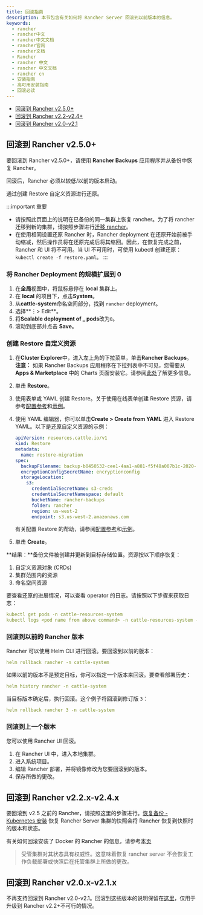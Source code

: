 ```yaml
---
title: 回滚指南
description: 本节包含有关如何将 Rancher Server 回滚到以前版本的信息。
keywords:
  - rancher
  - rancher中文
  - rancher中文文档
  - rancher官网
  - rancher文档
  - Rancher
  - rancher 中文
  - rancher 中文文档
  - rancher cn
  - 安装指南
  - 高可用安装指南
  - 回滚必读
---
```


- [回滚到 Rancher v2.5.0+](#回滚到-rancher-v250)
- [回滚到 Rancher v2.2-v2.4+](#回滚到-rancher-v22x-v24x)
- [回滚到 Rancher v2.0-v2.1](#回滚到-rancher-v20x-v21x)

## 回滚到 Rancher v2.5.0+

要回滚到 Rancher v2.5.0+，请使用 **Rancher Backups** 应用程序并从备份中恢复 Rancher。

回滚后，Rancher 必须以较低/以前的版本启动。

通过创建 Restore 自定义资源进行还原。

:::important 重要

- 请按照此页面上的说明在已备份的同一集群上恢复 rancher。为了将 rancher 迁移到新的集群，请按照步骤进行[迁移 rancher](/docs/rancher2.5/backups/migrating-rancher/_index)。
- 在使用相同设置还原 Rancher 时，Rancher deployment 在还原开始前被手动缩减，然后操作员将在还原完成后将其缩回。因此，在恢复完成之前，Rancher 和 UI 将不可用。当 UI 不可用时，可使用 kubectl 创建还原：`kubectl create -f restore.yaml`。
:::

### 将 Rancher Deployment 的规模扩展到 0

1. 在**全局**视图中，将鼠标悬停在 **local** 集群上。
1. 在 **local** 的项目下，点击**System**。
1. 从**cattle-system**命名空间部分，找到 `rancher` deployment。
1. 选择**&#8942;> Edit**。
1. 将**Scalable deployment of \_ pods**改为`0`。
1. 滚动到底部并点击 **Save**。

### 创建 Restore 自定义资源

1. 在**Cluster Explorer**中，进入左上角的下拉菜单，单击**Rancher Backups**。  
   **注意：** 如果 Rancher Backups 应用程序在下拉列表中不可见，您需要从 **Apps & Marketplace** 中的 Charts 页面安装它。请参阅[此处](/docs/rancher2.5/helm-charts/_index#charts)了解更多信息。 
1. 单击 **Restore**。
1. 使用表单或 YAML 创建 Restore。关于使用在线表单创建 Restore 资源，请参考[配置参考](/docs/rancher2.5/backups/configuration/restore-config/_index)和[示例](/docs/rancher2.5/backups/examples/_index)。
1. 使用 YAML 编辑器，你可以单击**Create > Create from YAML** 进入 Restore YAML。以下是还原自定义资源的示例：

   ```yaml
   apiVersion: resources.cattle.io/v1
   kind: Restore
   metadata:
     name: restore-migration
   spec:
     backupFilename: backup-b0450532-cee1-4aa1-a881-f5f48a007b1c-2020-09-15T07-27-09Z.tar.gz
     encryptionConfigSecretName: encryptionconfig
     storageLocation:
       s3:
         credentialSecretName: s3-creds
         credentialSecretNamespace: default
         bucketName: rancher-backups
         folder: rancher
         region: us-west-2
         endpoint: s3.us-west-2.amazonaws.com
   ```

   有关配置 Restore 的帮助，请参阅[配置参考](/docs/rancher2.5/backups/configuration/restore-config/_index)和[示例](/docs/rancher2.5/backups/examples/_index)。

1. 单击 **Create**。

**结果：**备份文件被创建并更新到目标存储位置。资源按以下顺序恢复：

1. 自定义资源对象 (CRDs)
2. 集群范围内的资源
3. 命名空间资源

要查看还原的进展情况，可以查看 operator 的日志。请按照以下步骤来获取日志：

```yaml
kubectl get pods -n cattle-resources-system
kubectl logs <pod name from above command> -n cattle-resources-system -f
```

### 回滚到以前的 Rancher 版本

Rancher 可以使用 Helm CLI 进行回滚。要回滚到以前的版本：

```yaml
helm rollback rancher -n cattle-system
```

如果以前的版本不是预定目标，你可以指定一个版本来回滚。要查看部署历史：

```yaml
helm history rancher -n cattle-system
```

当目标版本确定后，执行回滚。这个例子将回滚到修订版 `3`：

```yaml
helm rollback rancher 3 -n cattle-system
```

### 回滚到上一个版本

您可以使用 Rancher UI 回滚。

1. 在 Rancher UI 中，进入本地集群。
1. 进入系统项目。
1. 编辑 Rancher 部署，并将镜像修改为您要回滚到的版本。
1. 保存所做的更改。

## 回滚到 Rancher v2.2.x-v2.4.x

要回滚到 v2.5 之前的 Rancher，请按照这里的步骤进行。[恢复备份 - Kubernetes 安装](/docs/rancher2/backups/restore/ha-restore/_index) 恢复 Rancher Server 集群的快照会将 Rancher 恢复到快照时的版本和状态。

有关如何回滚安装了 Docker 的 Rancher 的信息，请参考[本页](/docs/rancher2.5/installation/other-installation-methods/single-node-docker/single-node-rollbacks/_index)

> 受管集群对其状态具有权威性。这意味着恢复 rancher server 不会恢复工作负载部署或快照后在托管集群上所做的更改。

## 回滚到 Rancher v2.0.x-v2.1.x

不再支持回滚到 Rancher v2.0-v2.1。回滚到这些版本的说明保留在[这里](/docs/rancher2/backups/restore/ha-restore/2.0-2.1/_index)，仅用于升级到 Rancher v2.2+不可行的情况。
